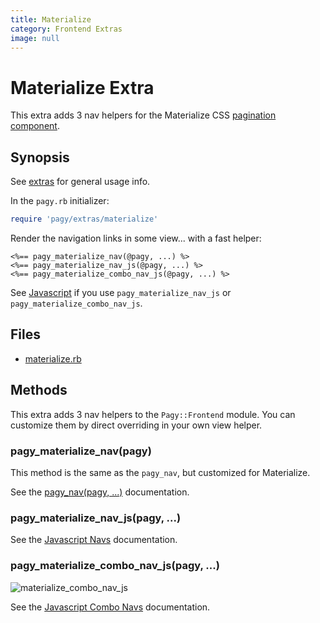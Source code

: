 ```yaml
---
title: Materialize
category: Frontend Extras   
image: null
---
```

# Materialize Extra

This extra adds 3 nav helpers for the Materialize CSS [pagination component](https://materializecss.com/pagination.html).

## Synopsis

See [extras](/docs/extras.md) for general usage info.

In the `pagy.rb` initializer:

```ruby
require 'pagy/extras/materialize'
```

Render the navigation links in some view...
with a fast helper:

```erb
<%== pagy_materialize_nav(@pagy, ...) %>
<%== pagy_materialize_nav_js(@pagy, ...) %>
<%== pagy_materialize_combo_nav_js(@pagy, ...) %>
```

See [Javascript](../api/javascript.md) if you use `pagy_materialize_nav_js` or `pagy_materialize_combo_nav_js`.

## Files

- [materialize.rb](https://github.com/ddnexus/pagy/blob/master/lib/pagy/extras/materialize.rb)

## Methods

This extra adds 3 nav helpers to the `Pagy::Frontend` module. You can customize them by direct overriding in your own view helper.

### pagy_materialize_nav(pagy)

This method is the same as the `pagy_nav`, but customized for Materialize.

See the [pagy_nav(pagy, ...)](/docs/api/frontend.md#pagy_navpagy-) documentation.

### pagy_materialize_nav_js(pagy, ...)

See the [Javascript Navs](/docs/api/javascript/navs.md) documentation.

### pagy_materialize_combo_nav_js(pagy, ...)

![materialize_combo_nav_js](../assets/images/materialize_combo_nav_js-g.png)

See the [Javascript Combo Navs](/docs/api/javascript/combo-navs.md) documentation.

